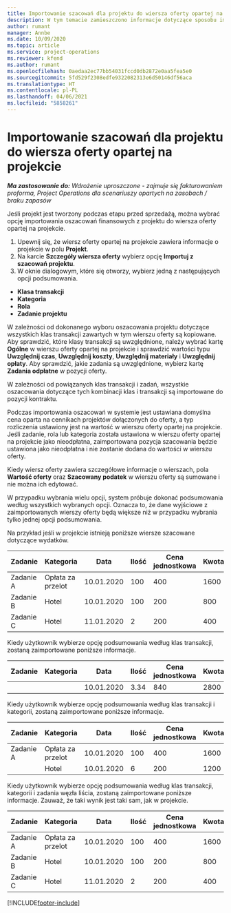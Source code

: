 ```yaml
---
title: Importowanie szacowań dla projektu do wiersza oferty opartej na projekcie - wersja uproszczona
description: W tym temacie zamieszczono informacje dotyczące sposobu importowania szacunków z projektu do wiersza oferty.
author: rumant
manager: Annbe
ms.date: 10/09/2020
ms.topic: article
ms.service: project-operations
ms.reviewer: kfend
ms.author: rumant
ms.openlocfilehash: 0aedaa2ec77bb54031fccd0db2872e0aa5fea5e0
ms.sourcegitcommit: 5fd529f2308edfe9322082313e6d50146df56aca
ms.translationtype: HT
ms.contentlocale: pl-PL
ms.lasthandoff: 04/06/2021
ms.locfileid: "5858261"
---
```

# <a name="import-estimates-for-a-project-to-a-project-based-quote-line"></a>Importowanie szacowań dla projektu do wiersza oferty opartej na projekcie 

_**Ma zastosowanie do:** Wdrożenie uproszczone - zajmuje się fakturowaniem proforma, Project Operations dla scenariuszy opartych na zasobach / braku zapasów_

Jeśli projekt jest tworzony podczas etapu przed sprzedażą, można wybrać opcję importowania oszacowań finansowych z projektu do wiersza oferty opartej na projekcie.

1. Upewnij się, że wiersz oferty opartej na projekcie zawiera informacje o projekcie w polu **Projekt**.
2. Na karcie **Szczegóły wiersza oferty** wybierz opcję **Importuj z szacowań projektu**.
3. W oknie dialogowym, które się otworzy, wybierz jedną z następujących opcji podsumowania.

  - **Klasa transakcji**
  - **Kategoria**
  - **Rola** 
  - **Zadanie projektu**

W zależności od dokonanego wyboru oszacowania projektu dotyczące wszystkich klas transakcji zawartych w tym wierszu oferty są kopiowane. Aby sprawdzić, które klasy transakcji są uwzględnione, należy wybrać kartę **Ogólne** w wierszu oferty opartej na projekcie i sprawdzić wartości typu **Uwzględnij czas**, **Uwzględnij koszty**, **Uwzględnij materiały** i **Uwzględnij opłaty**.  Aby sprawdzić, jakie zadania są uwzględnione, wybierz kartę **Zadania odpłatne** w pozycji oferty.

W zależności od powiązanych klas transakcji i zadań, wszystkie oszacowania dotyczące tych kombinacji klas i transakcji są importowane do pozycji kontraktu.

Podczas importowania oszacowań w systemie jest ustawiana domyślna cena oparta na cennikach projektów dołączonych do oferty, a typ rozliczenia ustawiony jest na wartość w wierszu oferty opartej na projekcie. Jeśli zadanie, rola lub kategoria została ustawiona w wierszu oferty opartej na projekcie jako nieodpłatna, zaimportowana pozycja szacowania będzie ustawiona jako nieodpłatna i nie zostanie dodana do wartości w wierszu oferty.

Kiedy wiersz oferty zawiera szczegółowe informacje o wierszach, pola **Wartość oferty** oraz **Szacowany podatek** w wierszu oferty są sumowane i nie można ich edytować.

W przypadku wybrania wielu opcji, system próbuje dokonać podsumowania według wszystkich wybranych opcji. Oznacza to, że dane wyjściowe z zaimportowanych wierszy oferty będą większe niż w przypadku wybrania tylko jednej opcji podsumowania.

Na przykład jeśli w projekcie istnieją poniższe wiersze szacowane dotyczące wydatków.

| Zadanie | Kategoria | Data | Ilość | Cena jednostkowa | Kwota |
| --- | --- | --- | --- | --- | --- |
| Zadanie A | Opłata za przelot | 10.01.2020 | 100 | 400 | 1600 |
| Zadanie B | Hotel | 10.01.2020 | 100 | 200 | 800 |
| Zadanie C | Hotel | 11.01.2020 | 2 | 200 | 400 |

Kiedy użytkownik wybierze opcję podsumowania według klas transakcji, zostaną zaimportowane poniższe informacje.

| Zadanie | Kategoria | Data | Ilość | Cena jednostkowa | Kwota |
| --- | --- | --- | --- | --- | --- |
|||10.01.2020 | 3.34 | 840 | 2800 |

Kiedy użytkownik wybierze opcję podsumowania według klas transakcji i kategorii, zostaną zaimportowane poniższe informacje.

| Zadanie | Kategoria | Data | Ilość | Cena jednostkowa | Kwota |
| --- | --- | --- | --- | --- | --- |
| Zadanie A | Opłata za przelot | 10.01.2020 | 100 | 400 | 1600 |
| | Hotel | 10.01.2020 | 6 | 200 | 1200 |

Kiedy użytkownik wybierze opcję podsumowania według klas transakcji, kategorii i zadania węzła liścia, zostaną zaimportowane poniższe informacje. Zauważ, że taki wynik jest taki sam, jak w projekcie.

| Zadanie | Kategoria | Data | Ilość | Cena jednostkowa | Kwota |
| --- | --- | --- | --- | --- | --- |
| Zadanie A | Opłata za przelot | 10.01.2020 | 100 | 400 | 1600 |
| Zadanie B | Hotel | 10.01.2020 | 100 | 200 | 800 |
| Zadanie C | Hotel | 11.01.2020 | 2 | 200 | 400 |


[!INCLUDE[footer-include](../../includes/footer-banner.md)]
